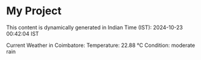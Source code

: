 # My Project

This content is dynamically generated in Indian Time (IST): 2024-10-23 00:42:04 IST


Current Weather in Coimbatore:
Temperature: 22.88 °C
Condition: moderate rain
